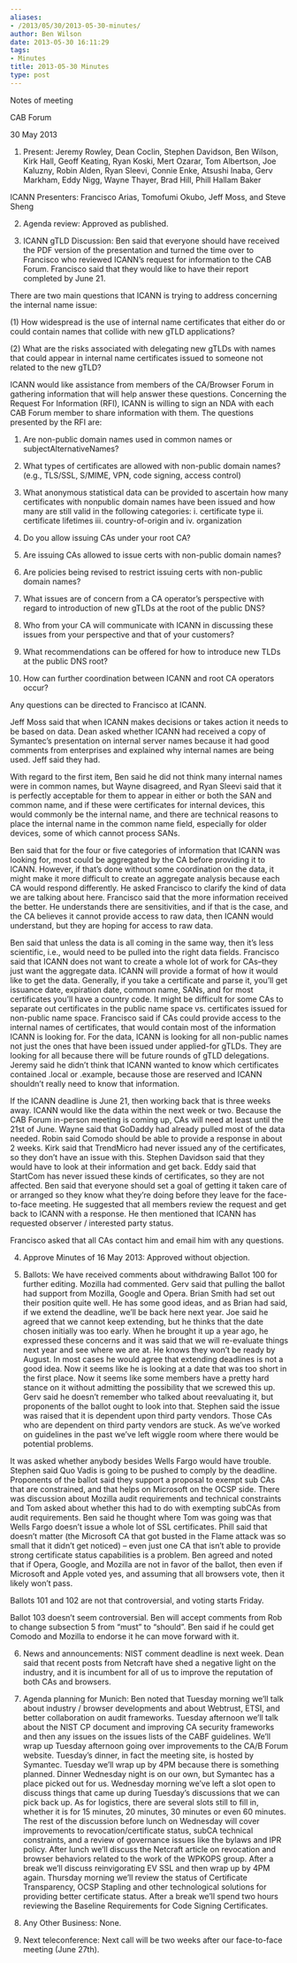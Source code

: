```yaml
---
aliases:
- /2013/05/30/2013-05-30-minutes/
author: Ben Wilson
date: 2013-05-30 16:11:29
tags:
- Minutes
title: 2013-05-30 Minutes
type: post
---
```


Notes of meeting

CAB Forum

30 May 2013

1. Present: Jeremy Rowley, Dean Coclin, Stephen Davidson, Ben Wilson, Kirk Hall, Geoff Keating, Ryan Koski, Mert Ozarar, Tom Albertson, Joe Kaluzny, Robin Alden, Ryan Sleevi, Connie Enke, Atsushi Inaba, Gerv Markham, Eddy Nigg, Wayne Thayer, Brad Hill, Phill Hallam Baker

ICANN Presenters: Francisco Arias, Tomofumi Okubo, Jeff Moss, and Steve Sheng

2. Agenda review: Approved as published.

1. ICANN gTLD Discussion: Ben said that everyone should have received the PDF version of the presentation and turned the time over to Francisco who reviewed ICANN’s request for information to the CAB Forum. Francisco said that they would like to have their report completed by June 21.

There are two main questions that ICANN is trying to address concerning the internal name issue:

(1) How widespread is the use of internal name certificates that either do or could contain names that collide with new gTLD applications?

(2) What are the risks associated with delegating new gTLDs with names that could appear in internal name certificates issued to someone not related to the new gTLD?

ICANN would like assistance from members of the CA/Browser Forum in gathering information that will help answer these questions. Concerning the Request For Information (RFI), ICANN is willing to sign an NDA with each CAB Forum member to share information with them. The questions presented by the RFI are:

1. Are non-public domain names used in common names or subjectAlternativeNames?

1. What types of certificates are allowed with non-public domain names? (e.g., TLS/SSL, S/MIME, VPN, code signing, access control)

1. What anonymous statistical data can be provided to ascertain how many certificates with nonpublic domain names have been issued and how many are still valid in the following categories: i. certificate type ii. certificate lifetimes iii. country-of-origin and iv. organization

1. Do you allow issuing CAs under your root CA?

1. Are issuing CAs allowed to issue certs with non-public domain names?

1. Are policies being revised to restrict issuing certs with non-public domain names?

1. What issues are of concern from a CA operator’s perspective with regard to introduction of new gTLDs at the root of the public DNS?

1. Who from your CA will communicate with ICANN in discussing these issues from your perspective and that of your customers?

1. What recommendations can be offered for how to introduce new TLDs at the public DNS root?

1. How can further coordination between ICANN and root CA operators occur?

Any questions can be directed to Francisco at ICANN.

Jeff Moss said that when ICANN makes decisions or takes action it needs to be based on data. Dean asked whether ICANN had received a copy of Symantec’s presentation on internal server names because it had good comments from enterprises and explained why internal names are being used. Jeff said they had.

With regard to the first item, Ben said he did not think many internal names were in common names, but Wayne disagreed, and Ryan Sleevi said that it is perfectly acceptable for them to appear in either or both the SAN and common name, and if these were certificates for internal devices, this would commonly be the internal name, and there are technical reasons to place the internal name in the common name field, especially for older devices, some of which cannot process SANs.

Ben said that for the four or five categories of information that ICANN was looking for, most could be aggregated by the CA before providing it to ICANN. However, if that’s done without some coordination on the data, it might make it more difficult to create an aggregate analysis because each CA would respond differently. He asked Francisco to clarify the kind of data we are talking about here. Francisco said that the more information received the better. He understands there are sensitivities, and if that is the case, and the CA believes it cannot provide access to raw data, then ICANN would understand, but they are hoping for access to raw data.

Ben said that unless the data is all coming in the same way, then it’s less scientific, i.e., would need to be pulled into the right data fields. Francisco said that ICANN does not want to create a whole lot of work for CAs–they just want the aggregate data. ICANN will provide a format of how it would like to get the data. Generally, if you take a certificate and parse it, you’ll get issuance date, expiration date, common name, SANs, and for most certificates you’ll have a country code. It might be difficult for some CAs to separate out certificates in the public name space vs. certificates issued for non-public name space. Francisco said if CAs could provide access to the internal names of certificates, that would contain most of the information ICANN is looking for. For the data, ICANN is looking for all non-public names not just the ones that have been issued under applied-for gTLDs. They are looking for all because there will be future rounds of gTLD delegations. Jeremy said he didn’t think that ICANN wanted to know which certificates contained .local or .example, because those are reserved and ICANN shouldn’t really need to know that information.

If the ICANN deadline is June 21, then working back that is three weeks away. ICANN would like the data within the next week or two. Because the CAB Forum in-person meeting is coming up, CAs will need at least until the 21st of June. Wayne said that GoDaddy had already pulled most of the data needed. Robin said Comodo should be able to provide a response in about 2 weeks. Kirk said that TrendMicro had never issued any of the certificates, so they don’t have an issue with this. Stephen Davidson said that they would have to look at their information and get back. Eddy said that StartCom has never issued these kinds of certificates, so they are not affected. Ben said that everyone should set a goal of getting it taken care of or arranged so they know what they’re doing before they leave for the face-to-face meeting. He suggested that all members review the request and get back to ICANN with a response. He then mentioned that ICANN has requested observer / interested party status.

Francisco asked that all CAs contact him and email him with any questions.

4. Approve Minutes of 16 May 2013: Approved without objection.

1. Ballots: We have received comments about withdrawing Ballot 100 for further editing. Mozilla had commented. Gerv said that pulling the ballot had support from Mozilla, Google and Opera. Brian Smith had set out their position quite well. He has some good ideas, and as Brian had said, if we extend the deadline, we’ll be back here next year. Joe said he agreed that we cannot keep extending, but he thinks that the date chosen initially was too early. When he brought it up a year ago, he expressed these concerns and it was said that we will re-evaluate things next year and see where we are at. He knows they won’t be ready by August. In most cases he would agree that extending deadlines is not a good idea. Now it seems like he is looking at a date that was too short in the first place. Now it seems like some members have a pretty hard stance on it without admitting the possibility that we screwed this up. Gerv said he doesn’t remember who talked about reevaluating it, but proponents of the ballot ought to look into that. Stephen said the issue was raised that it is dependent upon third party vendors. Those CAs who are dependent on third party vendors are stuck. As we’ve worked on guidelines in the past we’ve left wiggle room where there would be potential problems.

It was asked whether anybody besides Wells Fargo would have trouble. Stephen said Quo Vadis is going to be pushed to comply by the deadline. Proponents of the ballot said they support a proposal to exempt sub CAs that are constrained, and that helps on Microsoft on the OCSP side. There was discussion about Mozilla audit requirements and technical constraints and Tom asked about whether this had to do with exempting subCAs from audit requirements. Ben said he thought where Tom was going was that Wells Fargo doesn’t issue a whole lot of SSL certificates. Phill said that doesn’t matter (the Microsoft CA that got busted in the Flame attack was so small that it didn’t get noticed) – even just one CA that isn’t able to provide strong certificate status capabilities is a problem. Ben agreed and noted that if Opera, Google, and Mozilla are not in favor of the ballot, then even if Microsoft and Apple voted yes, and assuming that all browsers vote, then it likely won’t pass.

Ballots 101 and 102 are not that controversial, and voting starts Friday.

Ballot 103 doesn’t seem controversial. Ben will accept comments from Rob to change subsection 5 from “must” to “should”. Ben said if he could get Comodo and Mozilla to endorse it he can move forward with it.

6. News and announcements: NIST comment deadline is next week. Dean said that recent posts from Netcraft have shed a negative light on the industry, and it is incumbent for all of us to improve the reputation of both CAs and browsers.

1. Agenda planning for Munich: Ben noted that Tuesday morning we’ll talk about industry / browser developments and about Webtrust, ETSI, and better collaboration on audit frameworks. Tuesday afternoon we’ll talk about the NIST CP document and improving CA security frameworks and then any issues on the issues lists of the CABF guidelines. We’ll wrap up Tuesday afternoon going over improvements to the CA/B Forum website. Tuesday’s dinner, in fact the meeting site, is hosted by Symantec. Tuesday we’ll wrap up by 4PM because there is something planned. Dinner Wednesday night is on our own, but Symantec has a place picked out for us. Wednesday morning we’ve left a slot open to discuss things that came up during Tuesday’s discussions that we can pick back up. As for logistics, there are several slots still to fill in, whether it is for 15 minutes, 20 minutes, 30 minutes or even 60 minutes. The rest of the discussion before lunch on Wednesday will cover improvements to revocation/certificate status, subCA technical constraints, and a review of governance issues like the bylaws and IPR policy. After lunch we’ll discuss the Netcraft article on revocation and browser behaviors related to the work of the WPKOPS group. After a break we’ll discuss reinvigorating EV SSL and then wrap up by 4PM again. Thursday morning we’ll review the status of Certificate Transparency, OCSP Stapling and other technological solutions for providing better certificate status. After a break we’ll spend two hours reviewing the Baseline Requirements for Code Signing Certificates.

1. Any Other Business: None.

1. Next teleconference: Next call will be two weeks after our face-to-face meeting (June 27th).